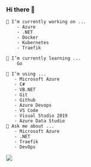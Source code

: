### Hi there 👋

    🔭 I’m currently working on ...
        - Azure
        - .NET
        - Docker
        - Kubernetes
        - Traefik
        
    🌱 I’m currently learning ...
        Go
    
    👯 I’m using ...
       - Microsoft Azure
       - C#
       - VB.NET
       - Git
       - Github
       - Azure Devops
       - VS Code
       - Visual Studio 2019
       - Azure Data Studio
    💬 Ask me about ...
       - Microsoft Azure
       - .NET
       - Traefik
       - DevOps

<img align="center" src="https://github-readme-stats.vercel.app/api?username=mertyeter&show_icons=true&theme=dark" />
